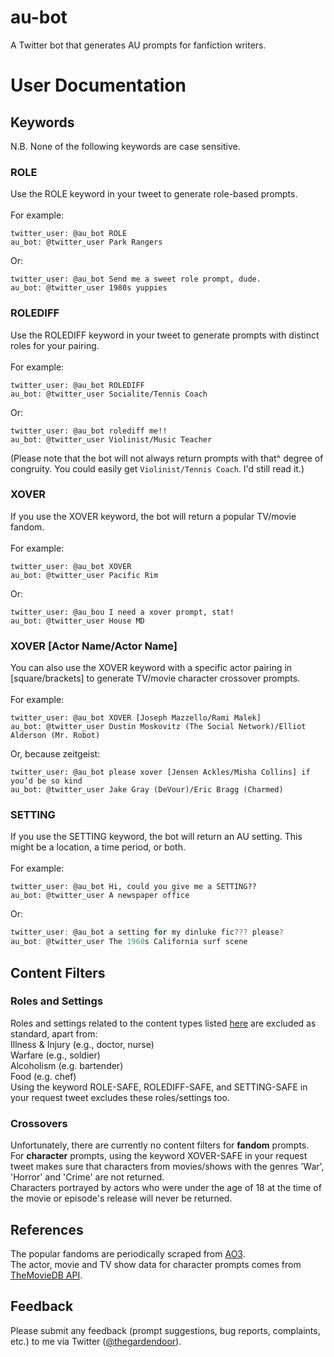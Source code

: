 # au-bot
A Twitter bot that generates AU prompts for fanfiction writers.

# User Documentation
## Keywords
N.B. None of the following keywords are case sensitive.
<br>
### ROLE
Use the ROLE keyword in your tweet to generate role-based prompts.
<br>
<br>
For example:
<br>
```
twitter_user: @au_bot ROLE
au_bot: @twitter_user Park Rangers
```
Or:
<br>
```
twitter_user: @au_bot Send me a sweet role prompt, dude.
au_bot: @twitter_user 1980s yuppies
```

### ROLEDIFF
Use the ROLEDIFF keyword in your tweet to generate prompts with distinct roles for your pairing.
<br>
<br>
For example:
<br>
```
twitter_user: @au_bot ROLEDIFF
au_bot: @twitter_user Socialite/Tennis Coach
```
Or:
<br>
```
twitter_user: @au_bot rolediff me!!
au_bot: @twitter_user Violinist/Music Teacher
```
(Please note that the bot will not always return prompts with that^ degree of congruity. You could easily get `Violinist/Tennis Coach`. I'd still read it.)

### XOVER
If you use the XOVER keyword, the bot will return a popular TV/movie fandom.
<br>
<br>
For example:
<br>
```
twitter_user: @au_bot XOVER
au_bot: @twitter_user Pacific Rim
```
Or:
<br>
```
twitter_user: @au_bou I need a xover prompt, stat!
au_bot: @twitter_user House MD
```

### XOVER [Actor Name/Actor Name]
You can also use the XOVER keyword with a specific actor pairing in [square/brackets] to generate TV/movie character crossover prompts.
<br>
<br>
For example:
<br>
```
twitter_user: @au_bot XOVER [Joseph Mazzello/Rami Malek]
au_bot: @twitter_user Dustin Moskovitz (The Social Network)/Elliot Alderson (Mr. Robot)
```
Or, because zeitgeist:
<br>
```
twitter_user: @au_bot please xover [Jensen Ackles/Misha Collins] if you’d be so kind
au_bot: @twitter_user Jake Gray (DeVour)/Eric Bragg (Charmed)
```

### SETTING
If you use the SETTING keyword, the bot will return an AU setting. This might be a location, a time period, or both.
<br>
<br>
For example:
<br>
```
twitter_user: @au_bot Hi, could you give me a SETTING??
au_bot: @twitter_user A newspaper office
```
Or:
<br>
```d
twitter_user: @au_bot a setting for my dinluke fic??? please?
au_bot: @twitter_user The 1960s California surf scene
```

## Content Filters

### Roles and Settings
Roles and settings related to the content types listed [here](https://trigger-warnings.tumblr.com/tags) are excluded as standard, apart from:
<br>
Illness & Injury (e.g., doctor, nurse)
<br>
Warfare (e.g., soldier)
<br>
Alcoholism (e.g. bartender)
<br>
Food (e.g. chef)
<br>
Using the keyword ROLE-SAFE, ROLEDIFF-SAFE, and SETTING-SAFE in your request tweet excludes these roles/settings too.


### Crossovers
Unfortunately, there are currently no content filters for **fandom** prompts.
<br>
For **character** prompts, using the keyword XOVER-SAFE in your request tweet makes sure that characters from movies/shows with the genres 'War', 'Horror' and 'Crime' are not returned.
<br>
Characters portrayed by actors who were under the age of 18 at the time of the movie or episode's release will never be returned.

## References
The popular fandoms are periodically scraped from [AO3](https://archiveofourown.org/).
<br>
The actor, movie and TV show data for character prompts comes from [TheMovieDB API](https://www.themoviedb.org/documentation/api/terms-of-use).

## Feedback
Please submit any feedback (prompt suggestions, bug reports, complaints, etc.) to me via Twitter ([@thegardendoor](https://twitter.com/thegardendoor)).
